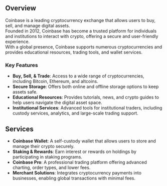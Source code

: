 ## Overview

Coinbase is a leading cryptocurrency exchange that allows users to buy, sell, and manage digital assets.  
Founded in 2012, Coinbase has become a trusted platform for individuals and institutions to interact with crypto, offering a secure and user-friendly experience.  
With a global presence, Coinbase supports numerous cryptocurrencies and provides educational resources, trading tools, and wallet services.

### Key Features

- **Buy, Sell, & Trade**: Access to a wide range of cryptocurrencies, including Bitcoin, Ethereum, and altcoins.
- **Secure Storage**: Offers both online and offline storage options to keep assets safe.
- **Educational Resources**: Provides tutorials, news, and crypto guides to help users navigate the digital asset space.
- **Institutional Services**: Advanced tools for institutional traders, including custody services, analytics, and large-scale trading support.

## Services

- **Coinbase Wallet**: A self-custody wallet that allows users to store and manage their crypto securely.
- **Staking & Rewards**: Earn interest or rewards on holdings by participating in staking programs.
- **Coinbase Pro**: A professional trading platform offering advanced charting, order types, and lower fees.
- **Merchant Solutions**: Integrates cryptocurrency payments into businesses, enabling global transactions with minimal fees.
